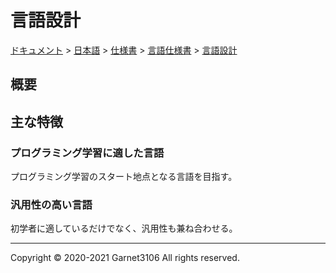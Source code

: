# 言語設計

[ドキュメント](../../../../index.md) > [日本語](../../../index.md) > [仕様書](../../index.md) > [言語仕様書](../index.md) > [言語設計](./index.md)

## 概要

## 主な特徴

### プログラミング学習に適した言語

プログラミング学習のスタート地点となる言語を目指す。

### 汎用性の高い言語

初学者に適しているだけでなく、汎用性も兼ね合わせる。

---

Copyright © 2020-2021 Garnet3106 All rights reserved.
